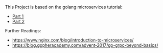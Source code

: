 This Project is based on the golang microservices tutorial:
- [Part 1](https://ewanvalentine.io/microservices-in-golang-part-1/)
- [Part 2](https://ewanvalentine.io/microservices-in-golang-part-2/)

Further Readings:
- https://www.nginx.com/blog/introduction-to-microservices/
- https://blog.gopheracademy.com/advent-2017/go-grpc-beyond-basics/